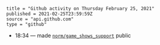 ```
title = "Github activity on Thursday February 25, 2021"
published = 2021-02-25T23:59:59Z
source = "api.github.com"
type = "github"
```

* 18:34 — made [`norm/game_shows_support`](https://github.com/norm/game_shows_support) public
